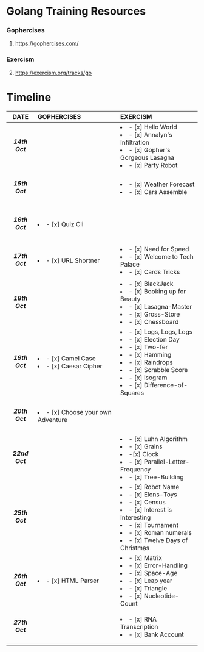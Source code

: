 # Golang Training Resources

### Gophercises
1. https://gophercises.com/

### Exercism
2. https://exercism.org/tracks/go



# Timeline

| DATE | GOPHERCISES | EXERCISM |
|:---: | :--- | :--- |
| <h5>14th Oct </h5> | | <li>- [x] Hello World</li><li>- [x] Annalyn's Infiltration</li><li>- [x] Gopher's Gorgeous Lasagna</li><li>- [x] Party Robot</li>
| <h5>15th Oct </h5> | | <li>- [x] Weather Forecast </li><li>- [x] Cars Assemble</li>
| <h5>16th Oct </h5> | <li>- [x] Quiz Cli</li> |
| <h5>17th Oct </h5> | <li>- [x] URL Shortner</li> | <li>- [x] Need for Speed </li><li>- [x] Welcome to Tech Palace </li><li>- [x] Cards Tricks </li>
| <h5>18th Oct </h5> | | <li>- [x] BlackJack </li><li>- [x] Booking up for Beauty </li><li>- [x] Lasagna-Master </li><li>- [x] Gross-Store </li><li>- [x] Chessboard </li>
| <h5>19th Oct </h5> | <li>- [x] Camel Case </li><li>- [x] Caesar Cipher </li> | <li>- [x] Logs, Logs, Logs </li><li>- [x] Election Day </li><li>- [x] Two-fer </li><li>- [x] Hamming </li><li>- [x] Raindrops </li><li>- [x] Scrabble Score </li><li>- [x] Isogram </li><li>- [x] Difference-of-Squares </li>
| <h5>20th Oct</h5> | <li>- [x] Choose your own Adventure </li> | |
| <h5>22nd Oct</h5> | | <li>- [x] Luhn Algorithm </li><li>- [x] Grains </li><li>-[x] Clock </li><li>- [x] Parallel-Letter-Frequency </li><li>- [x] Tree-Building </li>
| <h5>25th Oct</h5> | |<li>- [x] Robot Name</li><li>- [x] Elons-Toys </li><li>- [x] Census </li><li>- [x] Interest is Interesting </li><li>- [x] Tournament </li><li>- [x] Roman numerals </li><li>- [x] Twelve Days of Christmas </li>
| <h5> 26th Oct </h5> | <li>- [x] HTML Parser </li> | <li>- [x] Matrix </li><li>- [x] Error-Handling </li><li>- [x] Space-Age </li><li>- [x] Leap year </li><li>- [x] Triangle </li><li>- [x] Nucleotide-Count </li>
| <h5> 27th Oct </h5> | | <li>- [x] RNA Transcription </li><li>- [x] Bank Account </li>